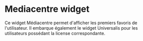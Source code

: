 # Mediacentre widget

Ce widget Médiacentre permet d'afficher les premiers favoris de l'utilisateur.
Il embarque également le widget Universalis pour les utilisateurs possédant la license correspondante.

